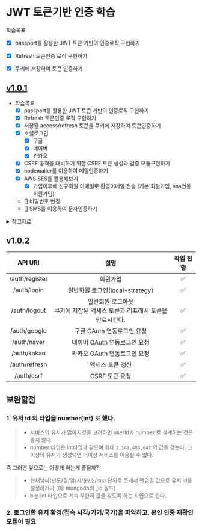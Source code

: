 # JWT 토큰기반 인증 학습

학습목표
- [x] passport를 활용한 JWT 토큰 기반의 인증로직 구현하기
- [x] Refresh 토큰인증 로직 구현하기
- [x] 쿠키에 저장하여 토큰 인증하기

  

## [v1.0.1](https://github.com/loveAlakazam/Jwt-Nest-Sample/tree/product.v1.0.1) 


- 학습목표
  - [x] passport를 활용한 JWT 토큰 기반의 인증로직 구현하기
  - [x] Refresh 토큰인증 로직 구현하기
  - [x] 저장된 access/refresh 토큰을 쿠키에 저장하여 토큰인증하기
  - [x] 소셜로그인
    - [x] 구글
    - [x] 네이버
    - [x] 카카오
  - [x] CSRF 공격을 대비하기 위한 CSRF 토큰 생성과 검증 모듈구현하기    
  - [x] nodemailer를 이용하여 메일인증하기
  - [x] AWS SES를 활용해보기
    - [x] 가입이후에 신규회원 이메일로 환영이메일 전송 (기본 회원가입, sns연동 회원가입)
  - [] 비밀번호 변경
  - [] SMS를 이용하여 문자인증하기


<details>
<summary>참고자료</summary>

- [Leo.log - Auth 인증구현](https://velog.io/@algo2000/pj01-05)
- [sinf.log - Nest.js에서 Google Oauth 적용하기](https://velog.io/@sinf/Nest.js%EC%97%90%EC%84%9C-Goolge-Oauth-%EC%A0%81%EC%9A%A9%ED%95%98%EA%B8%B0)
- [찐찐.log - Nest 카카오 로그인 API 사용하기](https://velog.io/@dldmswjd322/Nest-%EC%B9%B4%EC%B9%B4%EC%98%A4-%EB%A1%9C%EA%B7%B8%EC%9D%B8-API-%EC%82%AC%EC%9A%A9%ED%95%98%EA%B8%B0)
- [Elvis Duru - NESTJS JWT Authentication with Refresh Tokens Complete Guide](https://www.elvisduru.com/blog/nestjs-jwt-authentication-refresh-token)
- [Dev-Hudi - OAuth2.0 동작 메커니즘](https://hudi.blog/oauth-2.0/)
- [Hocaron - NestJS JWT/RefreshToken/Oauth social Login 예제 래포지토리](https://github.com/hocaron/social-login)
- [Charming-kyu - NestJS JWT 로그인 구현예제](https://charming-kyu.tistory.com/39)


</details>


## v1.0.2

| API URI | 설명 | 작업 진행 |
|:-------:|:---:|:-------:|
| /auth/register| 회원가입|✅|
| /auth/login| 일반회원 로그인(local-strategy)| ✅|
| /auth/logout| 일반회원 로그아웃<br>쿠키에 저장된 액세스 토큰과 리프래시 토큰을 만료시킨다. |✅|
| /auth/google | 구글 OAuth 연동로그인 요청 |✅|
| /auth/naver | 네이버 OAuth 연동로그인 요청 |✅|
| /auth/kakao | 카카오 OAuth 연동로그인 요청 |✅|
| /auth/refresh | 액세스 토큰 갱신 |✅|
| /auth/csrf | CSRF 토큰 요청 |✅|


## 보완할점 

### 1. 유저 id 의 타입을 number(int) 로 했다.

> - 서비스의 유저가 많아지것을 고려하면 userId가 number 로 설계하는 것은 좋지 않다.
> - number 타입은 int타입과 같으며 최대 `2,147,483,647` 의 값을 갖는다. 그 이상의 유저가 생성되면 더이상 서비스를 이용할 수 없다.

즉 그러면 앞으로는 어떻게 하는게 좋을까?

> - 현재날짜(년도/월/일/시/분/초/ms) 단위로 쪼개서 랜덤한 값으로 유저 id를 설정하거나 (예: mongodb의 _id 필드)
> - big-int 타입으로 계속 무한히 값을 갖도록 하는 타입으로 한다.


### 2. 로그인한 유저 환경(접속 시각/기기/국가)을 파악하고, 본인 인증 재확인 모듈이 필요
